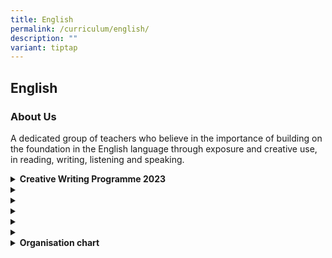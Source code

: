 ```yaml
---
title: English
permalink: /curriculum/english/
description: ""
variant: tiptap
---
```

<h2>English</h2>
<h3>About Us</h3>
<p>A dedicated group of teachers who believe in the importance of building
on the foundation in the English language through exposure and creative
use, in reading, writing, listening and speaking.</p>
<div data-type="detailGroup" class="isomer-accordion-group isomer-accordion isomer-accordion-white">
<details class="isomer-details">
<summary><strong>Creative Writing Programme 2023</strong>
</summary>
<div data-type="detailsContent" class="isomer-details-content">
<p><strong><u>CAP 2023/2024</u></strong>
<br><strong>2023/2024 CAPpers</strong>
<br>Student-writers in our Creative Writing Programme passionately pursued
their craft, meticulously developing portfolios of original works that
reflect a deep sensitivity to the world around them for the Creative Arts
Programme (CAP). This prestigious programme, jointly organized by the Gifted
Education Branch, MOE, and Yale-NUS College, offers a unique platform for
young and talented writers.</p>
<p>We are proud to announce that in 2023, two of our students, Stella Tong
Chi Ling from 3 Steadfastness and Rulona Miguel Badilla from 3 Excellence,
were selected to represent AISS at the CAP Seminar, held from 29th May
to 1st June. Continuing this achievement, in 2024, Chang Ling-Chi @ Olivia
Zelda Setiono and Joey Lee Jie Yi, both from 3 Excellence, were also accepted
into CAP, representing AISS at the seminar from 27th to 31st May.</p>
<p>As CAP participants, they engaged in a diverse array of creative writing
workshops, plenary lectures, performance workshops, and enrichment sessions,
all of which pushed their creative boundaries to new heights. We would
like to congratulate them in achieving new and exciting milestones in their
creative writing endeavors.</p>
<p><strong>2023/2024 CAP Mentees</strong>
<br>We are pleased to announce that our 2022 CAPpers, Bellelyn Ong and Klenn
Teo Yuan Jun Kai, successfully submitted their portfolios for the 2023
Mentorship Attachment. As 2023 CAP poetry mentees, they demonstrated a
spirit of excellence, pushing themselves to refine their creative writing
skills under the guidance of a local writer. Their dedication led to the
creation of exceptional poetry pieces, which were selected for publication
in the 2023 CAP Anthology, <em>Eye on the World: Making It New.</em>
</p>
<p>Additionally, Bellelyn received special recognition from the CAP Organising
Committee and was invited to recite her published poem, ‘Pulau Ubin &amp;
Painting Lessons (Title of Film) @ National Gallery’<em>,</em> at the CAP
Seminar Closing Ceremony on 1 June at NAFA. Her performance aimed to inspire
seminar participants from various schools as they embarked on their journeys
as budding writers. Bellelyn was further honored with an invitation to
recite her poem at the 2023 Poetry Festival at NLB on 5th August, where
her work was praised for its craftsmanship and alignment with the festival’s
theme, ‘Sojourners.’ We applaud her outstanding achievements in creative
writing.</p>
<p>Building on this success, Rulona Miguel Badilla from 3 Excellence was
also successful in his application for the 2024 Mentorship Attachment.
Under the mentorship of a local writer, he crafted remarkable poetry pieces
that were selected for publication in the 2024 CAP Anthology, <em>Eye on the World: The Half Familiar.</em> Following
in the footsteps of his seniors, Miguel was chosen to perform a reading
of his poem, ‘Self-portrait of an Art Gallery’<em>,</em> at the CAP Seminar
2024 Closing Ceremony, carrying forward the legacy of inspiring students
across schools on their creative writing journeys.</p>
<p></p>
</div>
</details>
</div>
<div data-type="detailGroup" class="isomer-accordion-group isomer-accordion isomer-accordion-white">
<details class="isomer-details">
<summary></summary>
<div data-type="detailsContent" class="isomer-details-content">
<h4></h4>
</div>
</details>
</div>
<div data-type="detailGroup" class="isomer-accordion-group isomer-accordion isomer-accordion-white">
<details class="isomer-details">
<summary></summary>
<div data-type="detailsContent" class="isomer-details-content">
<p></p>
</div>
</details>
</div>
<div data-type="detailGroup" class="isomer-accordion-group isomer-accordion isomer-accordion-white">
<details class="isomer-details">
<summary></summary>
<div data-type="detailsContent" class="isomer-details-content">
<p></p>
</div>
</details>
</div>
<div data-type="detailGroup" class="isomer-accordion-group isomer-accordion isomer-accordion-white">
<details class="isomer-details">
<summary></summary>
<div data-type="detailsContent" class="isomer-details-content">
<p></p>
</div>
</details>
</div>
<div data-type="detailGroup" class="isomer-accordion-group isomer-accordion isomer-accordion-white">
<details class="isomer-details">
<summary></summary>
<div data-type="detailsContent" class="isomer-details-content">
<p></p>
</div>
</details>
</div>
<div data-type="detailGroup" class="isomer-accordion-group isomer-accordion isomer-accordion-white">
<details class="isomer-details">
<summary><strong>Organisation chart</strong>
</summary>
<div data-type="detailsContent" class="isomer-details-content">
<table style="minWidth: 75px">
<colgroup>
<col>
<col>
<col>
</colgroup>
<tbody>
<tr>
<td rowspan="1" colspan="1">
<p><strong>1</strong>
<br>
</p>
</td>
<td rowspan="1" colspan="1">
<p>Mdm Nah Ser Yen
<br>
</p>
</td>
<td rowspan="1" colspan="1">
<p>HOD/EL
<br>
</p>
</td>
</tr>
<tr>
<td rowspan="1" colspan="1">
<p><strong>2</strong>
<br>
</p>
</td>
<td rowspan="1" colspan="1">
<p>Mr Burton Row
<br>
</p>
</td>
<td rowspan="1" colspan="1">
<p>ST/Lit
<br>
</p>
</td>
</tr>
<tr>
<td rowspan="1" colspan="1">
<p><strong>3</strong>
<br>
</p>
</td>
<td rowspan="1" colspan="1">
<p>Ms Woon Sher Lin Sheralyn
<br>
</p>
</td>
<td rowspan="1" colspan="1">
<p>SH/Art
<br>
</p>
</td>
</tr>
<tr>
<td rowspan="1" colspan="1">
<p><strong>4</strong>
<br>
</p>
</td>
<td rowspan="1" colspan="1">
<p>Mdm Lilian Ngui
<br>
</p>
</td>
<td rowspan="1" colspan="1">
<p></p>
</td>
</tr>
<tr>
<td rowspan="1" colspan="1">
<p><strong>5</strong>
<br>
</p>
</td>
<td rowspan="1" colspan="1">
<p>Mdm Chew Hui Leng Faith
<br>
</p>
</td>
<td rowspan="1" colspan="1">
<p></p>
</td>
</tr>
<tr>
<td rowspan="1" colspan="1">
<p><strong>6</strong>
<br>
</p>
</td>
<td rowspan="1" colspan="1">
<p>Mdm Hafizhah Jamel
<br>
</p>
</td>
<td rowspan="1" colspan="1">
<p></p>
</td>
</tr>
<tr>
<td rowspan="1" colspan="1">
<p><strong>7</strong>
<br>
</p>
</td>
<td rowspan="1" colspan="1">
<p>Mdm Phua Eng Sze
<br>
</p>
</td>
<td rowspan="1" colspan="1">
<p></p>
</td>
</tr>
<tr>
<td rowspan="1" colspan="1">
<p><strong>8</strong>
<br>
</p>
</td>
<td rowspan="1" colspan="1">
<p>Mdm Jennifer Koh Pei Pei
<br>
</p>
</td>
<td rowspan="1" colspan="1">
<p></p>
</td>
</tr>
<tr>
<td rowspan="1" colspan="1">
<p><strong>9</strong>
<br>
</p>
</td>
<td rowspan="1" colspan="1">
<p>Mdm Kasturi Manoselvam
<br>
</p>
</td>
<td rowspan="1" colspan="1">
<p></p>
</td>
</tr>
<tr>
<td rowspan="1" colspan="1">
<p><strong>10</strong>
<br>
</p>
</td>
<td rowspan="1" colspan="1">
<p>Mdm Amelia Y Dizon
<br>
</p>
</td>
<td rowspan="1" colspan="1">
<p></p>
</td>
</tr>
<tr>
<td rowspan="1" colspan="1">
<p><strong>11</strong>
<br>
</p>
</td>
<td rowspan="1" colspan="1">
<p>Ms Nur Syakira Zamri
<br>
</p>
</td>
<td rowspan="1" colspan="1">
<p></p>
</td>
</tr>
<tr>
<td rowspan="1" colspan="1">
<p><strong>12</strong>
<br>
</p>
</td>
<td rowspan="1" colspan="1">
<p>Ms Tan Wiphaporn
<br>
</p>
</td>
<td rowspan="1" colspan="1">
<p></p>
</td>
</tr>
<tr>
<td rowspan="1" colspan="1">
<p><strong>13</strong>
<br>
</p>
</td>
<td rowspan="1" colspan="1">
<p>Mr Fong Tjen Shan Ryan
<br>
</p>
</td>
<td rowspan="1" colspan="1">
<p></p>
</td>
</tr>
<tr>
<td rowspan="1" colspan="1">
<p><strong>14</strong>
<br>
</p>
</td>
<td rowspan="1" colspan="1">
<p>Ms Wang Xuejuan
<br>
</p>
</td>
<td rowspan="1" colspan="1">
<p></p>
</td>
</tr>
<tr>
<td rowspan="1" colspan="1">
<p><strong>15</strong>
<br>
</p>
</td>
<td rowspan="1" colspan="1">
<p>Mr Mohamed Imran Ishak
<br>
</p>
</td>
<td rowspan="1" colspan="1">
<p></p>
</td>
</tr>
<tr>
<td rowspan="1" colspan="1">
<p><strong>17</strong>
<br>
</p>
</td>
<td rowspan="1" colspan="1">
<p>Ms Ang Xin Ru Ruby
<br>
</p>
</td>
<td rowspan="1" colspan="1">
<p></p>
</td>
</tr>
<tr>
<td rowspan="1" colspan="1">
<p><strong>18</strong>
<br>
</p>
</td>
<td rowspan="1" colspan="1">
<p>Mr Enzo Charles Victor Buttazzoni
<br>
</p>
</td>
<td rowspan="1" colspan="1">
<p></p>
</td>
</tr>
<tr>
<td rowspan="1" colspan="1">
<p><strong>19</strong>
<br>
</p>
</td>
<td rowspan="1" colspan="1">
<p>Mr Kesavan Ramakrishnan
<br>
</p>
</td>
<td rowspan="1" colspan="1">
<p></p>
</td>
</tr>
</tbody>
</table>
<p></p>
</div>
</details>
</div>
<p></p>
<p></p>